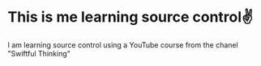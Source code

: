 # This is me learning source control✌️

I am learning source control using a YouTube course from the chanel "Swiftful Thinking"

